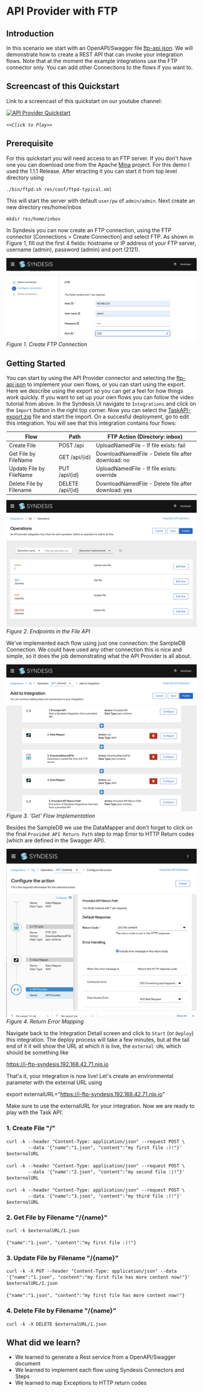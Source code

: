 # API Provider with FTP

## Introduction
In this scenario we start with an OpenAPI/Swagger file [ftp-api.json](ftp-api.json?raw=true). We will demonstrate how to create a REST API that can invoke your integration flows. Note that at the moment the example integrations use the FTP connector only. You can add other Connections to the flows if you want to.


## Screencast of this Quickstart

Link to a screencast of this quickstart on our youtube channel:

[![API Provider Quickstart](https://img.youtube.com/vi/TeiSjBIaANQ/mq2.jpg)](https://youtu.be/TeiSjBIaANQ)

*`<<Click to Play>>`*


## Prerequisite
For this quickstart you will need access to an FTP server. If you don't have one you can download one from the Apache [Mina](https://mina.apache.org/ftpserver-project/downloads.html) project. For this demo I used the 1.1.1 Release. After etracting it you can start it from top level directory using
```
./bin/ftpd.sh res/conf/ftpd-typical.xml 
```
This will start the server with default `user/pw` of `admin/admin`. Next create an new directory res/home/inbox
```
mkdir res/home/inbox
```

In Syndesis you can now create an FTP connection, using the FTP connector [Connections > Create Connection] and select FTP.
As shown in Figure 1, fill out the first 4 fields: hostname or IP address of your FTP server, username (admin), password (admin) and port (2121). 

![Create an FTP Connection](img/fig1-ftp-connection.png)
*Figure 1. Create FTP Connection*


## Getting Started

You can start by using the API Provider connector and selecting the [ftp-api.json](ftp-api.json?raw=true) to implement your own flows, or you can start using the export. Here we describe using the export so you can get a feel for how things work quickly. If you want to set up your own flows you can follow the video tutorial from above. In the Syndesis UI navigate to `Integrations` and click on the `Import` button in the right top corner. Now you can select the [TaskAPI-export.zip](TaskAPI-export.zip?raw=true) file and start the import. On a succesful deployment, go to edit this integration. You will see that this integration contains four flows:

| Flow               | Path             | FTP Action (Directory: inbox)|
|--------------------|------------------|-----|
| Create File        | POST /api        | UploadNamedFile - If file exists: fail |
| Get File by FileName    | GET /api/{id}    | DownloadNamedFile - Delete file after download: no |
| Update File by FileName | PUT /api/{id}    | UploadNamedFile - If file exists: override |
| Delete File by Filename | DELETE /api/{id} | DownloadNamedFile -  Delete file after download: yes ||
  
![Endpoints in the FTP API](img/fig2-api-four-flows.png)
*Figure 2. Endpoints in the File API*

We've implemented each flow using just one connection: the SampleDB Connection. We could have used any other connection this is nice and simple, so it does the job demonstrating what the API Provider is all about.

![Flow Implementation](img/fig3-get-flow.png)
*Figure 3. 'Get' Flow Implementation*

Besides the SampleDB we use the DataMapper and don't forget to click on the final `Provided API Return Path` step to map Error to HTTP Return codes (which are defined in the Swagger API).

![Return Error Mapping](img/fig4-map-errors.png)
*Figure 4. Return Error Mapping*

Navigate back to the Integration Detail screen and click to `Start` (or `Deploy`) this integration. The deploy process will take a few minutes, but at the tail end of it it will show the URL at which it is live, the `external URL` which should be something like 

https://i-ftp-syndesis.192.168.42.71.nip.io

That's it, your integration is now live! Let's create an environmental parameter with the external URL using

export externalURL="https://i-ftp-syndesis.192.168.42.71.nip.io"

Make sure to use the externalURL for your integration. Now we are ready to play with the Task API:

### 1. Create File "/" 

```
curl -k --header "Content-Type: application/json" --request POST \
        --data '{"name":"1.json", "content":"my first file :)!"}' $externalURL
        
curl -k --header "Content-Type: application/json" --request POST \
        --data '{"name":"2.json", "content":"my second file :|!"}' $externalURL
        
curl -k --header "Content-Type: application/json" --request POST \
        --data '{"name":"3.json", "content":"my third file :(!"}' $externalURL

```

### 2. Get File by Filename "/{name}"

```
curl -k $externalURL/1.json

{"name":"1.json", "content":"my first file :)!"}
```
 
### 3. Update File by Filename "/{name}" 

```
curl -k -X PUT --header "Content-Type: application/json" --data '{"name":"1.json", "content":"my first file has more content now!"}' $externalURL/1.json

{"name":"1.json", "content":"my first file has more content now!"}
```

### 4. Delete File by Filename "/{name}" 

```
curl -k -X DELETE $externalURL/1.json
```

## What did we learn?
* We learned to generate a Rest service from a OpenAPI/Swagger document
* We learned to implement each flow using Syndesis Connectors and Steps
* We learned to map Exceptions to HTTP return codes
